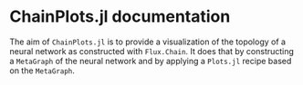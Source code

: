 # ChainPlots.jl documentation

The aim of `ChainPlots.jl` is to provide a visualization of the topology of a neural network as constructed with `Flux.Chain`. It does that by constructing a `MetaGraph` of the neural network and by applying a `Plots.jl` recipe based on the `MetaGraph`.

